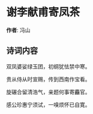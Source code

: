 # 谢李献甫寄凤茶

**作者**: 冯山

## 诗词内容

双凤婆娑绿玉团，初纲犹怯禁中寒。

贵从侍从时宣赐，传到西南作宝看。

旋碾合留清浩气，亲题何事寄麤官。

感公珍惠宁须试，一嗅烦怀已自寛。

